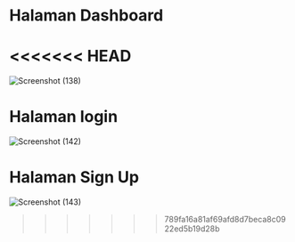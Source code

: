 # Halaman Dashboard

<<<<<<< HEAD
=======
![Screenshot (138)](https://user-images.githubusercontent.com/88439222/190076969-1faa483c-143e-48c3-af4d-d1bb82d39c57.png)

# Halaman login

![Screenshot (142)](https://user-images.githubusercontent.com/88439222/190077073-153c1ee4-a591-466d-ae73-9b56100ef2d7.png)

# Halaman Sign Up

![Screenshot (143)](https://user-images.githubusercontent.com/88439222/190077197-fda94eab-4d9f-4f09-b686-44b099172961.png)
>>>>>>> 789fa16a81af69afd8d7beca8c0922ed5b19d28b
